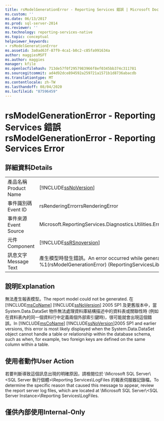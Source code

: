 ```yaml
---
title: rsModelGenerationError - Reporting Services 錯誤 | Microsoft Docs
ms.custom: ''
ms.date: 06/13/2017
ms.prod: sql-server-2014
ms.reviewer: ''
ms.technology: reporting-services-native
ms.topic: conceptual
helpviewer_keywords:
- rsModelGenerationError
ms.assetid: 3a0ad63f-87f9-4ca1-b0c2-c85fa991634a
author: maggiesMSFT
ms.author: maggies
manager: kfile
ms.openlocfilehash: 713de57f0f2957983966f8ef0345bb374c311781
ms.sourcegitcommit: ad4d92dce894592a259721a1571b1d8736abacdb
ms.translationtype: MT
ms.contentlocale: zh-TW
ms.lasthandoff: 08/04/2020
ms.locfileid: "87596459"
---
```

# <a name="rsmodelgenerationerror---reporting-services-error"></a><span data-ttu-id="ac15b-102">rsModelGenerationError - Reporting Services 錯誤</span><span class="sxs-lookup"><span data-stu-id="ac15b-102">rsModelGenerationError - Reporting Services Error</span></span>
    
## <a name="details"></a><span data-ttu-id="ac15b-103">詳細資料</span><span class="sxs-lookup"><span data-stu-id="ac15b-103">Details</span></span>  
  
|||  
|-|-|  
|<span data-ttu-id="ac15b-104">產品名稱</span><span class="sxs-lookup"><span data-stu-id="ac15b-104">Product Name</span></span>|[!INCLUDE[ssNoVersion](../../includes/ssnoversion-md.md)]|  
|<span data-ttu-id="ac15b-105">事件識別碼</span><span class="sxs-lookup"><span data-stu-id="ac15b-105">Event ID</span></span>|<span data-ttu-id="ac15b-106">rsRenderingError</span><span class="sxs-lookup"><span data-stu-id="ac15b-106">rsRenderingError</span></span>|  
|<span data-ttu-id="ac15b-107">事件來源</span><span class="sxs-lookup"><span data-stu-id="ac15b-107">Event Source</span></span>|<span data-ttu-id="ac15b-108">Microsoft.ReportingServices.Diagnostics.Utilities.ErrorStrings</span><span class="sxs-lookup"><span data-stu-id="ac15b-108">Microsoft.ReportingServices.Diagnostics.Utilities.ErrorStrings</span></span>|  
|<span data-ttu-id="ac15b-109">元件</span><span class="sxs-lookup"><span data-stu-id="ac15b-109">Component</span></span>|[!INCLUDE[ssRSnoversion](../../includes/ssrsnoversion-md.md)]|  
|<span data-ttu-id="ac15b-110">訊息文字</span><span class="sxs-lookup"><span data-stu-id="ac15b-110">Message Text</span></span>|<span data-ttu-id="ac15b-111">產生模型時發生錯誤。</span><span class="sxs-lookup"><span data-stu-id="ac15b-111">An error occurred while generating model.</span></span> <span data-ttu-id="ac15b-112">(rsModelGenerationError) (ReportingServicesLibrary) %1</span><span class="sxs-lookup"><span data-stu-id="ac15b-112">(rsModelGenerationError) (ReportingServicesLibrary) %1</span></span>|  
  
## <a name="explanation"></a><span data-ttu-id="ac15b-113">說明</span><span class="sxs-lookup"><span data-stu-id="ac15b-113">Explanation</span></span>  
 <span data-ttu-id="ac15b-114">無法產生報表模型。</span><span class="sxs-lookup"><span data-stu-id="ac15b-114">The report model could not be generated.</span></span> <span data-ttu-id="ac15b-115">在 [!INCLUDE[msCoName](../../includes/msconame-md.md)] [!INCLUDE[ssNoVersion](../../includes/ssnoversion-md.md)] 2005 SP1 及更舊版本中，當 System.Data.DataSet 物件無法處理資料庫結構描述中的資料表或關聯性時 (例如在資料表內的同一個資料行中定義兩個外部索引鍵時)，很可能就會出現這個錯誤。</span><span class="sxs-lookup"><span data-stu-id="ac15b-115">In [!INCLUDE[msCoName](../../includes/msconame-md.md)] [!INCLUDE[ssNoVersion](../../includes/ssnoversion-md.md)]2005 SP1 and earlier versions, this error is most likely displayed when the System.Data.DataSet object cannot handle a table or relationship within the database schema, such as when, for example, two foreign keys are defined on the same column within a table.</span></span>  
  
## <a name="user-action"></a><span data-ttu-id="ac15b-116">使用者動作</span><span class="sxs-lookup"><span data-stu-id="ac15b-116">User Action</span></span>  
 <span data-ttu-id="ac15b-117">若要判斷導致這個訊息出現的明確原因，請檢閱位於 \Microsoft SQL Server\\<SQL Server 執行個體\>\Reporting Services\LogFiles 的報表伺服器記錄檔。</span><span class="sxs-lookup"><span data-stu-id="ac15b-117">To determine the specific reason that caused this message to appear, review the report server log files, which are located at \Microsoft SQL Server\\<SQL Server Instance\>\Reporting Services\LogFiles.</span></span>  
  
## <a name="internal-only"></a><span data-ttu-id="ac15b-118">僅供內部使用</span><span class="sxs-lookup"><span data-stu-id="ac15b-118">Internal-Only</span></span>  
  
